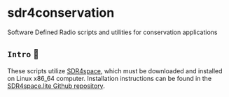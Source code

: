 # sdr4conservation
Software Defined Radio scripts and utilities for conservation applications

## `Intro` :fox_face:
These scripts utilize [SDR4space](https://github.com/SDR4space), which must be 
downloaded and installed on Linux x86_64 computer. Installation instructions 
can be found in the 
[SDR4space.lite Github repository](https://github.com/SDR4space/FreeVersion).

